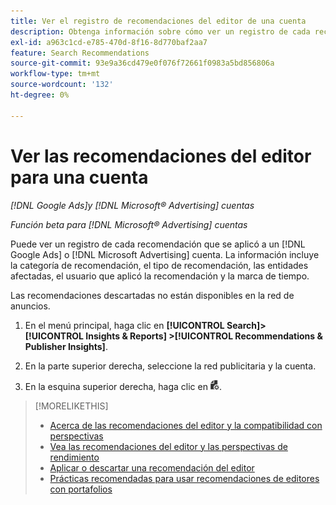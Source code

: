 ```yaml
---
title: Ver el registro de recomendaciones del editor de una cuenta
description: Obtenga información sobre cómo ver un registro de cada recomendación que se aplicó a una [!DNL Google Ads] o [!DNL Microsoft Advertising] cuenta.
exl-id: a963c1cd-e785-470d-8f16-8d770baf2aa7
feature: Search Recommendations
source-git-commit: 93e9a36cd479e0f076f72661f0983a5bd856806a
workflow-type: tm+mt
source-wordcount: '132'
ht-degree: 0%

---
```


# Ver las recomendaciones del editor para una cuenta

*[!DNL Google Ads]y [!DNL Microsoft® Advertising] cuentas*

*Función beta para [!DNL Microsoft® Advertising] cuentas*

Puede ver un registro de cada recomendación que se aplicó a un [!DNL Google Ads] o [!DNL Microsoft Advertising] cuenta. La información incluye la categoría de recomendación, el tipo de recomendación, las entidades afectadas, el usuario que aplicó la recomendación y la marca de tiempo.

Las recomendaciones descartadas no están disponibles en la red de anuncios.

1. En el menú principal, haga clic en **[!UICONTROL Search]> [!UICONTROL Insights & Reports] >[!UICONTROL Recommendations & Publisher Insights]**.

1. En la parte superior derecha, seleccione la red publicitaria y la cuenta.

1. En la esquina superior derecha, haga clic en ![Registros de recomendaciones](/help/search-social-commerce/assets/recommendations-log-view.png "Registros de recomendaciones").

>[!MORELIKETHIS]
>
>* [Acerca de las recomendaciones del editor y la compatibilidad con perspectivas](recommendation-support.md)
>* [Vea las recomendaciones del editor y las perspectivas de rendimiento](recommendation-view.md)
>* [Aplicar o descartar una recomendación del editor](recommendation-apply-dismiss.md)
>* [Prácticas recomendadas para usar recomendaciones de editores con portafolios](recommendation-best-practices.md)
